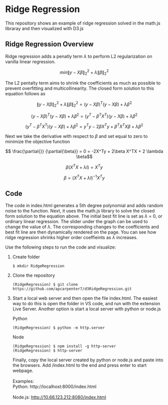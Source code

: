 # Ridge Regression

This repository shows an example of ridge regression solved in the math.js libraray and then visualized with D3.js


## Ridge Regression Overview

Ridge regression adds a penatly term $\lambda$ to perform L2 regularization on vanilla linear regression. 

$$ min  \lVert y - X \beta \rVert_2^2 + \lambda \lVert \beta \rVert_2^2 $$

The L2 pentalty term aims to shrink the coefficients as much as possible to prevent overfitting and multicollinearity. The closed form solution to this equation follows as

$$ \lVert y - X \beta \rVert_2^2 + \lambda \lVert \beta \rVert_2^2  = (y - X \beta)^T (y - X \beta ) + \lambda \beta^2 $$ 

$$ (y - X \beta)^T (y - X \beta) + \lambda \beta^2 = (y^T - \beta^T X^T) (y - X \beta) +  \lambda \beta^2$$ 

$$ (y^T - \beta^T X^T) (y - X \beta) +  \lambda \beta^2 = y^Ty - 2\beta X^ T y + \beta^T X^T X \beta + \lambda \beta^2 $$

Next we take the derivative with respect to $\beta$ and set equal to zero to minimize the objective function

$$ \frac{\partial{}} {\partial{\beta}} = 0 = -2X^Ty + 2\beta X^TX + 2 \lambda \beta$$

$$ \beta (X^TX + \lambda I) = X^Ty $$

$$ \beta = (X^TX + \lambda I)^{-1} X^T y$$


## Code

The code in index.html generates a 5th degree polynomial and adds random noise to the function. Next, it uses the math.js library to solve the closed form solution to the equation above. The initial best fit line is set as $\lambda$ = 0, or ordinary linear regression. The slider under the graph can be used to change the value of $\lambda$. The corresponding changes to the coefficients and best fit line are then dynamically rendered on the page. You can see how ridge regression shrinks higher order coeffieints as $\lambda$ increases. 

Use the following steps to run the code and visualize:

1. Create folder 

    ```
    $ mkdir RidgeRegression
    ```
    
2. Clone the repository 

    ```
    (RidgeRegression) $ git clone https://github.com/apcarpenter7/d3RidgeRegression.git
    ```
    
3. Start a local web server and then open the file index.html. The easiest way to do this is open the folder in VS code, and run with the extension Live Server. Another option is start a local server with python or node.js

   Python
   <br>
    ```
    (RidgeRegression) $ python -m http.server
    ```
    
   Node
   <br>
    ```
    (RidgeRegression) $ npm install -g http-server
    (RidgeRegression) $ http-server
    ```
    
    Finally, copy the local server created by python or node.js and paste into the browsers. Add /index.html to the end and press enter to start webpage. 
    <br>
    <br>
    Examples:
    <br>
    Python:  http://localhost:8000/index.html
             <br>
             <br>
             Node.js: http://10.66.123.212:8080/index.html 





